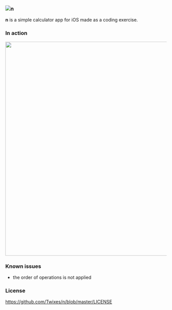 ### ![n](https://twixes.com/n/icon.png)
**n** is a simple calculator app for iOS made as a coding exercise.

### In action
<img src="https://twixes.com/n/screen.png" height="667">

### Known issues
* the order of operations is not applied

### License
https://github.com/Twixes/n/blob/master/LICENSE
